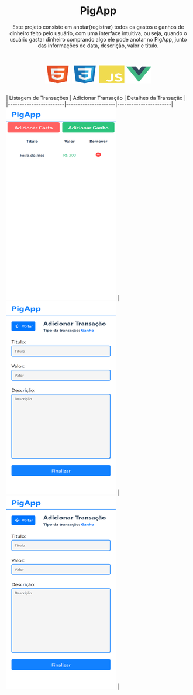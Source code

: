 <h1 align="center">PigApp</h1>
<p align="center">Este projeto consiste em anotar(registrar) todos os gastos e ganhos de dinheiro feito pelo usuário, com uma interface intuitiva, ou seja, quando o usuário gastar dinheiro comprando algo ele pode anotar no PigApp, junto das informações de data, descrição, valor e titulo.</p>
<br>

<p align="center">
    <img align="center" alt="Luis" height="50" width="70" src="https://raw.githubusercontent.com/devicons/devicon/master/icons/html5/html5-original.svg"> <img align="center" alt="Luis" height="50" width="70" src="https://raw.githubusercontent.com/devicons/devicon/master/icons/css3/css3-original.svg"> <img align="center" alt="Luis" height="50" width="70" src="https://raw.githubusercontent.com/devicons/devicon/master/icons/javascript/javascript-plain.svg"> <img align="center" alt="Luis" height="50" width="70" src="https://raw.githubusercontent.com/devicons/devicon/master/icons/vuejs/vuejs-original.svg">
</p>

<br>
| Listagem de Transações | Adicionar Transação | Detalhes da Transação |
|------------------------|---------------------|-----------------------|
<img src="./src/assets/print001.png"  width="300" height="528"> | <img src="./src/assets/print002.png"  width="300" height="528"> | <img src="./src/assets/print002.png"  width="300" height="528"> |


<!-- ## Project setup
```
npm install
```

### Compiles and hot-reloads for development
```
npm run serve
```

### Compiles and minifies for production
```
npm run build
```

### Lints and fixes files
```
npm run lint
```

### Customize configuration
See [Configuration Reference](https://cli.vuejs.org/config/). -->
